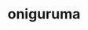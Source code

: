 ---
title: "oniguruma"
layout: cache
categories: [package, develop-2024-02-25]
meta: {"versions": ["6.9.8"], "compilers": ["gcc@=11.4.0", "gcc@=7.5.0", "gcc@=9.4.0", "oneapi@=2024.0.0"], "oss": ["ubuntu18.04", "ubuntu20.04", "ubuntu22.04"], "platforms": ["linux"], "targets": ["neoverse_v1", "neoverse_v2", "ppc64le", "x86_64_v3"], "stacks": ["developer-tools", "e4s", "e4s-neoverse-v2", "e4s-neoverse_v1", "e4s-oneapi", "e4s-power", "root"], "num_specs": 6, "num_specs_by_stack": {"root": 6, "developer-tools": 1, "e4s-neoverse_v1": 1, "e4s-power": 1, "e4s": 1, "e4s-neoverse-v2": 1, "e4s-oneapi": 1}}
spec_details: [{"hash": "cfkfccz6ugefroezpulfbcoettbde4au", "compiler": "gcc@=7.5.0", "versions": ["6.9.8"], "os": "ubuntu18.04", "platform": "linux", "target": "x86_64_v3", "variants": ["build_system=autotools"], "stacks": ["root", "developer-tools"], "size": "-", "tarball": "https://binaries.spack.io/releases/develop-2024-02-25/build_cache/linux-ubuntu18.04-x86_64_v3/gcc-7.5.0/oniguruma-6.9.8/linux-ubuntu18.04-x86_64_v3-gcc-7.5.0-oniguruma-6.9.8-cfkfccz6ugefroezpulfbcoettbde4au.spack"}, {"hash": "2zgnx7ffdw7um2sj4pmurneaeg6vtdfm", "compiler": "gcc@=11.4.0", "versions": ["6.9.8"], "os": "ubuntu20.04", "platform": "linux", "target": "neoverse_v1", "variants": ["build_system=autotools"], "stacks": ["root", "e4s-neoverse_v1"], "size": "-", "tarball": "https://binaries.spack.io/releases/develop-2024-02-25/build_cache/linux-ubuntu20.04-neoverse_v1/gcc-11.4.0/oniguruma-6.9.8/linux-ubuntu20.04-neoverse_v1-gcc-11.4.0-oniguruma-6.9.8-2zgnx7ffdw7um2sj4pmurneaeg6vtdfm.spack"}, {"hash": "shyrug4ak7iq5vfhmsz3i6x7mowwa7as", "compiler": "gcc@=9.4.0", "versions": ["6.9.8"], "os": "ubuntu20.04", "platform": "linux", "target": "ppc64le", "variants": ["build_system=autotools"], "stacks": ["root", "e4s-power"], "size": "-", "tarball": "https://binaries.spack.io/releases/develop-2024-02-25/build_cache/linux-ubuntu20.04-ppc64le/gcc-9.4.0/oniguruma-6.9.8/linux-ubuntu20.04-ppc64le-gcc-9.4.0-oniguruma-6.9.8-shyrug4ak7iq5vfhmsz3i6x7mowwa7as.spack"}, {"hash": "ls3aju3a6trqxtkfkg3jojqo6k5qms3n", "compiler": "gcc@=11.4.0", "versions": ["6.9.8"], "os": "ubuntu20.04", "platform": "linux", "target": "x86_64_v3", "variants": ["build_system=autotools"], "stacks": ["e4s", "root"], "size": "-", "tarball": "https://binaries.spack.io/releases/develop-2024-02-25/build_cache/linux-ubuntu20.04-x86_64_v3/gcc-11.4.0/oniguruma-6.9.8/linux-ubuntu20.04-x86_64_v3-gcc-11.4.0-oniguruma-6.9.8-ls3aju3a6trqxtkfkg3jojqo6k5qms3n.spack"}, {"hash": "5u7dkusqv6lir5bbpup2mhk2hm5vf3pq", "compiler": "gcc@=11.4.0", "versions": ["6.9.8"], "os": "ubuntu22.04", "platform": "linux", "target": "neoverse_v2", "variants": ["build_system=autotools"], "stacks": ["root", "e4s-neoverse-v2"], "size": "-", "tarball": "https://binaries.spack.io/releases/develop-2024-02-25/build_cache/linux-ubuntu22.04-neoverse_v2/gcc-11.4.0/oniguruma-6.9.8/linux-ubuntu22.04-neoverse_v2-gcc-11.4.0-oniguruma-6.9.8-5u7dkusqv6lir5bbpup2mhk2hm5vf3pq.spack"}, {"hash": "e7qgkgpni2knilrlehozpqazdw6snyfi", "compiler": "oneapi@=2024.0.0", "versions": ["6.9.8"], "os": "ubuntu22.04", "platform": "linux", "target": "x86_64_v3", "variants": ["build_system=autotools"], "stacks": ["root", "e4s-oneapi"], "size": "-", "tarball": "https://binaries.spack.io/releases/develop-2024-02-25/build_cache/linux-ubuntu22.04-x86_64_v3/oneapi-2024.0.0/oniguruma-6.9.8/linux-ubuntu22.04-x86_64_v3-oneapi-2024.0.0-oniguruma-6.9.8-e7qgkgpni2knilrlehozpqazdw6snyfi.spack"}]
---